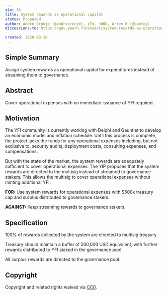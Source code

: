 ```yaml
---
yip: 36
title: System rewards as operational capital
status: Proposed
author: Andre Cronje (@andrecronje), iTo, n00b, Artem K (@banteg)
discussions-to: https://gov.yearn.finance/t/system-rewards-as-operational-capital/1974

created: 2020-08-10
---
```


## Simple Summary

Assign system rewards as operational capital for expenditures instead of streaming them to governance.

## Abstract

Cover operational expenses with no immediate issuance of YFI required.

## Motivation

The YFI community is currently working with Delphi and Gauntlet to develop an economic model and inflation schedule. Until this process is complete, the project lacks the funds for any operational expenses including, but not exclusive to, security audits, deployment costs, consulting expenses, and compensations.

But with the state of the market, the system rewards are adequately sufficient to cover operational expenses. The YIP proposes that the system rewards are directed to the multisig instead of streamed to governance stakers. This allows the multisig to cover operational expenses without minting additional YFI.

**FOR:** Use system rewards for operational expenses with \$500k treasury cap and surplus distributed to governance stakers.

**AGAINST:** Keep streaming rewards to governance stakers.

## Specification

100% of rewards collected by the system are directed to multisig treasury.

Treasury should maintain a buffer of 500,000 USD equivalent, with further rewards distributed to YFI staked in the governance pool.

All surplus rewards are directed to the governance pool.

## Copyright

Copyright and related rights waived via [CC0](https://creativecommons.org/publicdomain/zero/1.0/).
